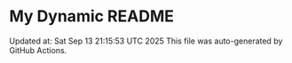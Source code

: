 # My Dynamic README
Updated at: Sat Sep 13 21:15:53 UTC 2025
This file was auto-generated by GitHub Actions.
